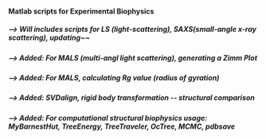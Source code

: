 #### Matlab scripts for Experimental Biophysics
##### --> Will includes scripts for LS (light-scattering), SAXS(small-angle x-ray scattering), updating~~
##### --> Added: For MALS (multi-angl light scattering), generating a Zimm Plot
##### --> Added: For MALS, calculating Rg value (radius of gyration)
##### --> Added: SVDalign, rigid body transformation -- structural comparison
##### --> Added: For computational structural biophysics usage: MyBarnestHut, TreeEnergy, TreeTraveler, OcTree, MCMC, pdbsave
